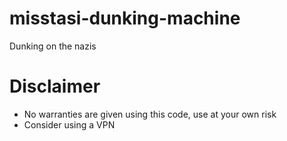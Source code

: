# misstasi-dunking-machine
Dunking on the nazis

# Disclaimer
- No warranties are given using this code, use at your own risk
- Consider using a VPN
